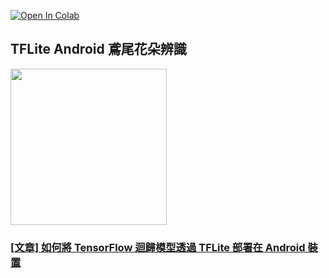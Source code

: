 [![Open In Colab](https://colab.research.google.com/assets/colab-badge.svg)](https://colab.research.google.com/github/1010code/TFLiteClassfication/blob/main/iris(DNN_tensorflow2_0)_Sequential.ipynb)

## TFLite Android 鳶尾花朵辨識

<img src="https://i.imgur.com/hP8qeud.png" width="250px">


### [[文章] 如何將 TensorFlow 迴歸模型透過 TFLite 部署在 Android 裝置](https://andy6804tw.github.io/2021/09/02/android-tflite-regression-model-deploy/)